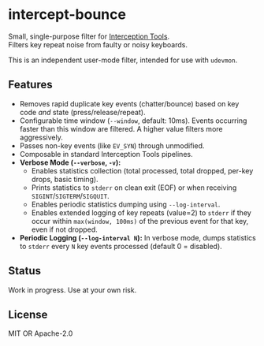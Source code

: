 # intercept-bounce

Small, single-purpose filter for [Interception Tools](https://gitlab.com/interception/linux/tools).  
Filters key repeat noise from faulty or noisy keyboards.

This is an independent user-mode filter, intended for use with `udevmon`.

## Features

- Removes rapid duplicate key events (chatter/bounce) based on key code *and* state (press/release/repeat).
- Configurable time window (`--window`, default: 10ms). Events occurring faster than this window are filtered. A higher value filters more aggressively.
- Passes non-key events (like `EV_SYN`) through unmodified.
- Composable in standard Interception Tools pipelines.
- **Verbose Mode (`--verbose`, `-v`):**
    - Enables statistics collection (total processed, total dropped, per-key drops, basic timing).
    - Prints statistics to `stderr` on clean exit (EOF) or when receiving `SIGINT`/`SIGTERM`/`SIGQUIT`.
    - Enables periodic statistics dumping using `--log-interval`.
    - Enables extended logging of key repeats (value=2) to `stderr` if they occur within `max(window, 100ms)` of the previous event for that key, even if not dropped.
- **Periodic Logging (`--log-interval N`):** In verbose mode, dumps statistics to `stderr` every `N` key events processed (default 0 = disabled).

## Status

Work in progress. Use at your own risk.

## License

MIT OR Apache-2.0
